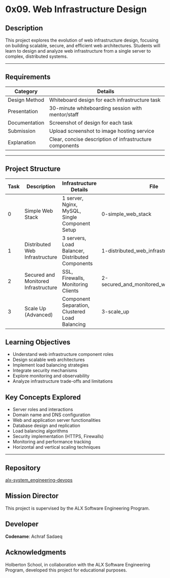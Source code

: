  # 0x09. Web Infrastructure Design

## Description

This project explores the evolution of web infrastructure design, focusing on building scalable, secure, and efficient web architectures. Students will learn to design and analyze web infrastructure from a single server to complex, distributed systems.

---

## Requirements

| Category          | Details                                                                 |
|-------------------|-------------------------------------------------------------------------|
| Design Method     | Whiteboard design for each infrastructure task                         |
| Presentation      | 30-minute whiteboarding session with mentor/staff                      |
| Documentation     | Screenshot of design for each task                                     |
| Submission        | Upload screenshot to image hosting service                             |
| Explanation       | Clear, concise description of infrastructure components                |

---

## Project Structure

| Task | Description | Infrastructure Details | File |
|------|-------------|------------------------|------|
| 0    | Simple Web Stack | 1 server, Nginx, MySQL, Single Component Setup | 0-simple_web_stack |
| 1    | Distributed Web Infrastructure | 3 servers, Load Balancer, Distributed Components | 1-distributed_web_infrastructure |
| 2    | Secured and Monitored Infrastructure | SSL, Firewalls, Monitoring Clients | 2-secured_and_monitored_web_infrastructure |
| 3    | Scale Up (Advanced) | Component Separation, Clustered Load Balancing | 3-scale_up |

## Learning Objectives

- Understand web infrastructure component roles
- Design scalable web architectures
- Implement load balancing strategies
- Integrate security mechanisms
- Explore monitoring and observability
- Analyze infrastructure trade-offs and limitations
 
## Key Concepts Explored

- Server roles and interactions
- Domain name and DNS configuration
- Web and application server functionalities
- Database design and replication
- Load balancing algorithms
- Security implementation (HTTPS, Firewalls)
- Monitoring and performance tracking
- Horizontal and vertical scaling techniques
 
---
## Repository
[alx-system_engineering-devops](https://github.com/Achrafsadeq/alx-system_engineering-devops)

## Mission Director
This project is supervised by the ALX Software Engineering Program.

## Developer
**Codename**: Achraf Sadaeq

## Acknowledgments
Holberton School, in collaboration with the ALX Software Engineering Program, developed this project for educational purposes.

